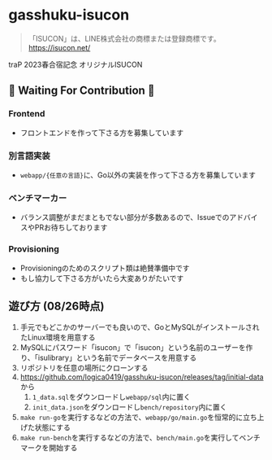 # gasshuku-isucon

> 「ISUCON」は、LINE株式会社の商標または登録商標です。  
> <https://isucon.net/>

traP 2023春合宿記念 オリジナルISUCON

## 🙏 Waiting For Contribution 🙏

### Frontend

- フロントエンドを作って下さる方を募集しています

### 別言語実装

- `webapp/{任意の言語}`に、Go以外の実装を作って下さる方を募集しています

### ベンチマーカー

- バランス調整がまだまともでない部分が多数あるので、IssueでのアドバイスやPRお待ちしております

### Provisioning

- Provisioningのためのスクリプト類は絶賛準備中です
- もし協力して下さる方がいたら大変ありがたいです

## 遊び方 (08/26時点)

1. 手元でもどこかのサーバーでも良いので、GoとMySQLがインストールされたLinux環境を用意する
2. MySQLにパスワード「isucon」で「isucon」という名前のユーザーを作り、「isulibrary」という名前でデータベースを用意する
3. リポジトリを任意の場所にクローンする
4. <https://github.com/logica0419/gasshuku-isucon/releases/tag/initial-data> から
   1. `1_data.sql`をダウンロードし`webapp/sql`内に置く
   2. `init_data.json`をダウンロードし`bench/repository`内に置く
5. `make run-go`を実行するなどの方法で、`webapp/go/main.go`を恒常的に立ち上げた状態にする
6. `make run-bench`を実行するなどの方法で、`bench/main.go`を実行してベンチマークを開始する
